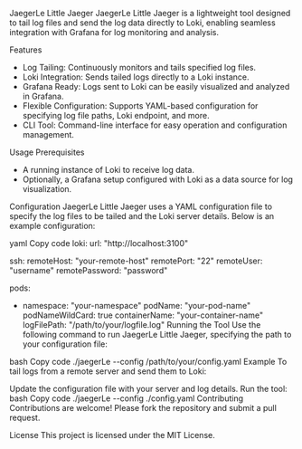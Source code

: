 JaegerLe Little Jaeger
JaegerLe Little Jaeger is a lightweight tool designed to tail log files and send the log data directly to Loki, enabling seamless integration with Grafana for log monitoring and analysis.

Features
- Log Tailing: Continuously monitors and tails specified log files.
- Loki Integration: Sends tailed logs directly to a Loki instance.
- Grafana Ready: Logs sent to Loki can be easily visualized and analyzed in Grafana.
- Flexible Configuration: Supports YAML-based configuration for specifying log file paths, Loki endpoint, and more.
- CLI Tool: Command-line interface for easy operation and configuration management.

Usage
Prerequisites
- A running instance of Loki to receive log data.
- Optionally, a Grafana setup configured with Loki as a data source for log visualization.



Configuration
JaegerLe Little Jaeger uses a YAML configuration file to specify the log files to be tailed and the Loki server details. Below is an example configuration:

yaml
Copy code
loki:
  url: "http://localhost:3100"

ssh:
  remoteHost: "your-remote-host"
  remotePort: "22"
  remoteUser: "username"
  remotePassword: "password"

pods:
  - namespace: "your-namespace"
    podName: "your-pod-name"
    podNameWildCard: true
    containerName: "your-container-name"
    logFilePath: "/path/to/your/logfile.log"
Running the Tool
Use the following command to run JaegerLe Little Jaeger, specifying the path to your configuration file:

bash
Copy code
./jaegerLe --config /path/to/your/config.yaml
Example
To tail logs from a remote server and send them to Loki:

Update the configuration file with your server and log details.
Run the tool:
bash
Copy code
./jaegerLe --config ./config.yaml
Contributing
Contributions are welcome! Please fork the repository and submit a pull request.

License
This project is licensed under the MIT License.

